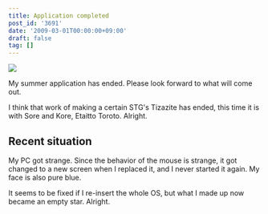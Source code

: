 ```yaml
---
title: Application completed
post_id: '3691'
date: '2009-03-01T00:00:00+09:00'
draft: false
tag: []
---
```


![](https://danmaq.com/image/illustrations/mono/2008/C76_s.png)

My summer application has ended. Please look forward to what will come out.

I think that work of making a certain STG's Tizazite has ended, this time it is with Sore and Kore, Etaitto Toroto. Alright.

## Recent situation

My PC got strange. Since the behavior of the mouse is strange, it got changed to a new screen when I replaced it, and I never started it again. My face is also pure blue.

It seems to be fixed if I re-insert the whole OS, but what I made up now became an empty star. Alright.